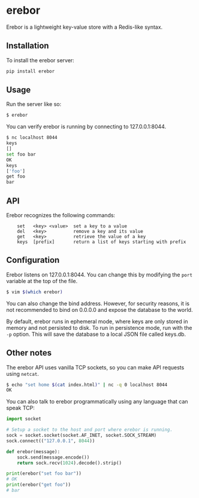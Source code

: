 # erebor
Erebor is a lightweight key-value store with a Redis-like syntax.

## Installation
To install the erebor server:
```bash
pip install erebor
```

## Usage
Run the server like so:
```bash
$ erebor
```

You can verify erebor is running by connecting to 127.0.0.1:8044.
```bash
$ nc localhost 8044
keys
[]
set foo bar
OK
keys
['foo']
get foo
bar
```

## API
Erebor recognizes the following commands:
```
    set   <key> <value>  set a key to a value
    del   <key>          remove a key and its value
    get   <key>          retrieve the value of a key
    keys  [prefix]       return a list of keys starting with prefix
```

## Configuration
Erebor listens on 127.0.0.1:8044. You can change this by modifying the `port`
variable at the top of the file.

```bash
$ vim $(which erebor)
```

You can also change the bind address. However, for security reasons, it is not
recommended to bind on 0.0.0.0 and expose the database to the world.

By default, erebor runs in ephemeral mode, where keys are only stored in memory
and not persisted to disk. To run in persistence mode, run with the `-p` option.
This will save the database to a local JSON file called keys.db.

## Other notes
The erebor API uses vanilla TCP sockets, so you can make API requests using `netcat`.
```bash
$ echo "set home $(cat index.html)" | nc -q 0 localhost 8044
OK
```

You can also talk to erebor programmatically using any language that can speak TCP:
```python
import socket

# Setup a socket to the host and port where erebor is running.
sock = socket.socket(socket.AF_INET, socket.SOCK_STREAM)
sock.connect(("127.0.0.1", 8044))

def erebor(message):
    sock.send(message.encode())
    return sock.recv(1024).decode().strip()

print(erebor("set foo bar"))
# OK
print(erebor("get foo"))
# bar
```
